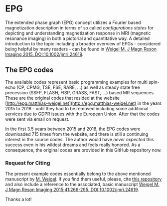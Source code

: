 # EPG
The extended phase graph (EPG) concept utilizes a Fourier based magnetization description in terms of so called *configurations states* for depicting and understanding magnetization response in MRI (magnetic resonance imaging) in both a pictorial and quantitative way.
A detailed introduction to the topic including a broader overview of EPGs - considered being helpful by many readers - can be found in [Weigel M. J Magn Reson Imaging 2015. DOI:10.1002/jmri.24619](https://doi.org/10.1002/jmri.24619).

## The EPG codes

The available codes represent basic programming examples for multi spin-echo (CP, CPMG, TSE, FSE, RARE, ...)  as well as steady state free precession (SSFP, FLASH, FISP, GRASS, FAST, ...) based MR sequences. These are the original codes that resided at the website [http://epg.matthias-weigel.net](http://epg.matthias-weigel.net) in the years 2015 to 2018 - until they had to be removed including some additional services due to GDPR issues with the European Union. After that the codes were sent via email on request.

In the first 3.5 years between 2015 and 2018, the EPG codes were downloaded 715 times from the website, and there is still a continuing interest in the source codes. The author would have *never expected* this success even in his wildest dreams and feels really honored. As a consequence, the original codes are provided in this GitHub repository now.

### Request for Citing

The present example codes essentially belong to the above mentioned manuscript by [M. Weigel](https://doi.org/10.1002/jmri.24619). If you find them useful, please, cite [this repository](https://github.com/matthias-weigel/EPG) and also include a reference to the associated, basic manuscript [Weigel M. J Magn Reson Imaging 2015;41:266-295. DOI:10.1002/jmri.24619](https://doi.org/10.1002/jmri.24619).

Thanks a lot!
